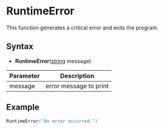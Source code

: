 # RuntimeError

This function generates a critical error and exits the program.

## Syntax

- **RuntimeError**([string](https://www.lua.org/manual/5.4/manual.html#6.4) message)

| Parameter | Description |
| --- | --- |
| message | error message to print |

## Example

```lua
RuntimeError("An error occurred.")
```
